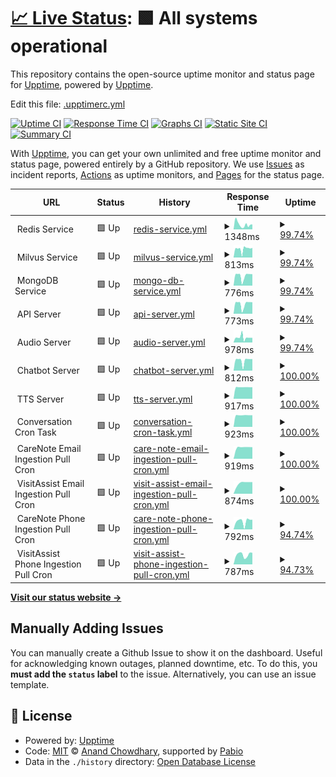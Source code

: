 # [📈 Live Status](https://status.ayla-app.org): <!--live status--> **🟩 All systems operational**

This repository contains the open-source uptime monitor and status page for [Upptime](https://upptime.js.org), powered by [Upptime](https://github.com/upptime/upptime).

Edit this file: [.upptimerc.yml](https://github.com/AylaAI/.upptimerc.yml)

[![Uptime CI](https://github.com/AylaAI/status-monitor-upptime/workflows/Uptime%20CI/badge.svg)](https://github.com/AylaAI/status-monitor-upptime/actions?query=workflow%3A%22Uptime+CI%22)
[![Response Time CI](https://github.com/AylaAI/status-monitor-upptime/workflows/Response%20Time%20CI/badge.svg)](https://github.com/AylaAI/status-monitor-upptime/actions?query=workflow%3A%22Response+Time+CI%22)
[![Graphs CI](https://github.com/AylaAI/status-monitor-upptime/workflows/Graphs%20CI/badge.svg)](https://github.com/AylaAI/status-monitor-upptime/actions?query=workflow%3A%22Graphs+CI%22)
[![Static Site CI](https://github.com/AylaAI/status-monitor-upptime/workflows/Static%20Site%20CI/badge.svg)](https://github.com/AylaAI/status-monitor-upptime/actions?query=workflow%3A%22Static+Site+CI%22)
[![Summary CI](https://github.com/AylaAI/status-monitor-upptime/workflows/Summary%20CI/badge.svg)](https://github.com/AylaAI/status-monitor-upptime/actions?query=workflow%3A%22Summary+CI%22)

With [Upptime](https://upptime.js.org), you can get your own unlimited and free uptime monitor and status page, powered entirely by a GitHub repository. We use [Issues](https://github.com/upptime/upptime/issues) as incident reports, [Actions](https://github.com/AylaAI/status-monitor-upptime/actions) as uptime monitors, and [Pages](https://status.ayla-app.org) for the status page.

<!--start: status pages-->
<!-- This summary is generated by Upptime (https://github.com/upptime/upptime) -->
<!-- Do not edit this manually, your changes will be overwritten -->
<!-- prettier-ignore -->
| URL | Status | History | Response Time | Uptime |
| --- | ------ | ------- | ------------- | ------ |
| <img alt="" src="https://icons.duckduckgo.com/ip3/null.ico" height="13"> Redis Service | 🟩 Up | [redis-service.yml](https://github.com/AylaAI/status-monitor-upptime/commits/HEAD/history/redis-service.yml) | <details><summary><img alt="Response time graph" src="./graphs/redis-service/response-time-week.png" height="20"> 1348ms</summary><br><a href="https://status.ayla-app.org/history/redis-service"><img alt="Response time 975" src="https://img.shields.io/endpoint?url=https%3A%2F%2Fraw.githubusercontent.com%2FAylaAI%2Fstatus-monitor-upptime%2FHEAD%2Fapi%2Fredis-service%2Fresponse-time.json"></a><br><a href="https://status.ayla-app.org/history/redis-service"><img alt="24-hour response time 3365" src="https://img.shields.io/endpoint?url=https%3A%2F%2Fraw.githubusercontent.com%2FAylaAI%2Fstatus-monitor-upptime%2FHEAD%2Fapi%2Fredis-service%2Fresponse-time-day.json"></a><br><a href="https://status.ayla-app.org/history/redis-service"><img alt="7-day response time 1348" src="https://img.shields.io/endpoint?url=https%3A%2F%2Fraw.githubusercontent.com%2FAylaAI%2Fstatus-monitor-upptime%2FHEAD%2Fapi%2Fredis-service%2Fresponse-time-week.json"></a><br><a href="https://status.ayla-app.org/history/redis-service"><img alt="30-day response time 1193" src="https://img.shields.io/endpoint?url=https%3A%2F%2Fraw.githubusercontent.com%2FAylaAI%2Fstatus-monitor-upptime%2FHEAD%2Fapi%2Fredis-service%2Fresponse-time-month.json"></a><br><a href="https://status.ayla-app.org/history/redis-service"><img alt="1-year response time 975" src="https://img.shields.io/endpoint?url=https%3A%2F%2Fraw.githubusercontent.com%2FAylaAI%2Fstatus-monitor-upptime%2FHEAD%2Fapi%2Fredis-service%2Fresponse-time-year.json"></a></details> | <details><summary><a href="https://status.ayla-app.org/history/redis-service">99.74%</a></summary><a href="https://status.ayla-app.org/history/redis-service"><img alt="All-time uptime 98.07%" src="https://img.shields.io/endpoint?url=https%3A%2F%2Fraw.githubusercontent.com%2FAylaAI%2Fstatus-monitor-upptime%2FHEAD%2Fapi%2Fredis-service%2Fuptime.json"></a><br><a href="https://status.ayla-app.org/history/redis-service"><img alt="24-hour uptime 100.00%" src="https://img.shields.io/endpoint?url=https%3A%2F%2Fraw.githubusercontent.com%2FAylaAI%2Fstatus-monitor-upptime%2FHEAD%2Fapi%2Fredis-service%2Fuptime-day.json"></a><br><a href="https://status.ayla-app.org/history/redis-service"><img alt="7-day uptime 99.74%" src="https://img.shields.io/endpoint?url=https%3A%2F%2Fraw.githubusercontent.com%2FAylaAI%2Fstatus-monitor-upptime%2FHEAD%2Fapi%2Fredis-service%2Fuptime-week.json"></a><br><a href="https://status.ayla-app.org/history/redis-service"><img alt="30-day uptime 99.13%" src="https://img.shields.io/endpoint?url=https%3A%2F%2Fraw.githubusercontent.com%2FAylaAI%2Fstatus-monitor-upptime%2FHEAD%2Fapi%2Fredis-service%2Fuptime-month.json"></a><br><a href="https://status.ayla-app.org/history/redis-service"><img alt="1-year uptime 98.07%" src="https://img.shields.io/endpoint?url=https%3A%2F%2Fraw.githubusercontent.com%2FAylaAI%2Fstatus-monitor-upptime%2FHEAD%2Fapi%2Fredis-service%2Fuptime-year.json"></a></details>
| <img alt="" src="https://icons.duckduckgo.com/ip3/null.ico" height="13"> Milvus Service | 🟩 Up | [milvus-service.yml](https://github.com/AylaAI/status-monitor-upptime/commits/HEAD/history/milvus-service.yml) | <details><summary><img alt="Response time graph" src="./graphs/milvus-service/response-time-week.png" height="20"> 813ms</summary><br><a href="https://status.ayla-app.org/history/milvus-service"><img alt="Response time 843" src="https://img.shields.io/endpoint?url=https%3A%2F%2Fraw.githubusercontent.com%2FAylaAI%2Fstatus-monitor-upptime%2FHEAD%2Fapi%2Fmilvus-service%2Fresponse-time.json"></a><br><a href="https://status.ayla-app.org/history/milvus-service"><img alt="24-hour response time 861" src="https://img.shields.io/endpoint?url=https%3A%2F%2Fraw.githubusercontent.com%2FAylaAI%2Fstatus-monitor-upptime%2FHEAD%2Fapi%2Fmilvus-service%2Fresponse-time-day.json"></a><br><a href="https://status.ayla-app.org/history/milvus-service"><img alt="7-day response time 813" src="https://img.shields.io/endpoint?url=https%3A%2F%2Fraw.githubusercontent.com%2FAylaAI%2Fstatus-monitor-upptime%2FHEAD%2Fapi%2Fmilvus-service%2Fresponse-time-week.json"></a><br><a href="https://status.ayla-app.org/history/milvus-service"><img alt="30-day response time 796" src="https://img.shields.io/endpoint?url=https%3A%2F%2Fraw.githubusercontent.com%2FAylaAI%2Fstatus-monitor-upptime%2FHEAD%2Fapi%2Fmilvus-service%2Fresponse-time-month.json"></a><br><a href="https://status.ayla-app.org/history/milvus-service"><img alt="1-year response time 843" src="https://img.shields.io/endpoint?url=https%3A%2F%2Fraw.githubusercontent.com%2FAylaAI%2Fstatus-monitor-upptime%2FHEAD%2Fapi%2Fmilvus-service%2Fresponse-time-year.json"></a></details> | <details><summary><a href="https://status.ayla-app.org/history/milvus-service">99.74%</a></summary><a href="https://status.ayla-app.org/history/milvus-service"><img alt="All-time uptime 98.07%" src="https://img.shields.io/endpoint?url=https%3A%2F%2Fraw.githubusercontent.com%2FAylaAI%2Fstatus-monitor-upptime%2FHEAD%2Fapi%2Fmilvus-service%2Fuptime.json"></a><br><a href="https://status.ayla-app.org/history/milvus-service"><img alt="24-hour uptime 100.00%" src="https://img.shields.io/endpoint?url=https%3A%2F%2Fraw.githubusercontent.com%2FAylaAI%2Fstatus-monitor-upptime%2FHEAD%2Fapi%2Fmilvus-service%2Fuptime-day.json"></a><br><a href="https://status.ayla-app.org/history/milvus-service"><img alt="7-day uptime 99.74%" src="https://img.shields.io/endpoint?url=https%3A%2F%2Fraw.githubusercontent.com%2FAylaAI%2Fstatus-monitor-upptime%2FHEAD%2Fapi%2Fmilvus-service%2Fuptime-week.json"></a><br><a href="https://status.ayla-app.org/history/milvus-service"><img alt="30-day uptime 99.13%" src="https://img.shields.io/endpoint?url=https%3A%2F%2Fraw.githubusercontent.com%2FAylaAI%2Fstatus-monitor-upptime%2FHEAD%2Fapi%2Fmilvus-service%2Fuptime-month.json"></a><br><a href="https://status.ayla-app.org/history/milvus-service"><img alt="1-year uptime 98.07%" src="https://img.shields.io/endpoint?url=https%3A%2F%2Fraw.githubusercontent.com%2FAylaAI%2Fstatus-monitor-upptime%2FHEAD%2Fapi%2Fmilvus-service%2Fuptime-year.json"></a></details>
| <img alt="" src="https://icons.duckduckgo.com/ip3/null.ico" height="13"> MongoDB Service | 🟩 Up | [mongo-db-service.yml](https://github.com/AylaAI/status-monitor-upptime/commits/HEAD/history/mongo-db-service.yml) | <details><summary><img alt="Response time graph" src="./graphs/mongo-db-service/response-time-week.png" height="20"> 776ms</summary><br><a href="https://status.ayla-app.org/history/mongo-db-service"><img alt="Response time 836" src="https://img.shields.io/endpoint?url=https%3A%2F%2Fraw.githubusercontent.com%2FAylaAI%2Fstatus-monitor-upptime%2FHEAD%2Fapi%2Fmongo-db-service%2Fresponse-time.json"></a><br><a href="https://status.ayla-app.org/history/mongo-db-service"><img alt="24-hour response time 912" src="https://img.shields.io/endpoint?url=https%3A%2F%2Fraw.githubusercontent.com%2FAylaAI%2Fstatus-monitor-upptime%2FHEAD%2Fapi%2Fmongo-db-service%2Fresponse-time-day.json"></a><br><a href="https://status.ayla-app.org/history/mongo-db-service"><img alt="7-day response time 776" src="https://img.shields.io/endpoint?url=https%3A%2F%2Fraw.githubusercontent.com%2FAylaAI%2Fstatus-monitor-upptime%2FHEAD%2Fapi%2Fmongo-db-service%2Fresponse-time-week.json"></a><br><a href="https://status.ayla-app.org/history/mongo-db-service"><img alt="30-day response time 822" src="https://img.shields.io/endpoint?url=https%3A%2F%2Fraw.githubusercontent.com%2FAylaAI%2Fstatus-monitor-upptime%2FHEAD%2Fapi%2Fmongo-db-service%2Fresponse-time-month.json"></a><br><a href="https://status.ayla-app.org/history/mongo-db-service"><img alt="1-year response time 836" src="https://img.shields.io/endpoint?url=https%3A%2F%2Fraw.githubusercontent.com%2FAylaAI%2Fstatus-monitor-upptime%2FHEAD%2Fapi%2Fmongo-db-service%2Fresponse-time-year.json"></a></details> | <details><summary><a href="https://status.ayla-app.org/history/mongo-db-service">99.74%</a></summary><a href="https://status.ayla-app.org/history/mongo-db-service"><img alt="All-time uptime 98.07%" src="https://img.shields.io/endpoint?url=https%3A%2F%2Fraw.githubusercontent.com%2FAylaAI%2Fstatus-monitor-upptime%2FHEAD%2Fapi%2Fmongo-db-service%2Fuptime.json"></a><br><a href="https://status.ayla-app.org/history/mongo-db-service"><img alt="24-hour uptime 100.00%" src="https://img.shields.io/endpoint?url=https%3A%2F%2Fraw.githubusercontent.com%2FAylaAI%2Fstatus-monitor-upptime%2FHEAD%2Fapi%2Fmongo-db-service%2Fuptime-day.json"></a><br><a href="https://status.ayla-app.org/history/mongo-db-service"><img alt="7-day uptime 99.74%" src="https://img.shields.io/endpoint?url=https%3A%2F%2Fraw.githubusercontent.com%2FAylaAI%2Fstatus-monitor-upptime%2FHEAD%2Fapi%2Fmongo-db-service%2Fuptime-week.json"></a><br><a href="https://status.ayla-app.org/history/mongo-db-service"><img alt="30-day uptime 99.13%" src="https://img.shields.io/endpoint?url=https%3A%2F%2Fraw.githubusercontent.com%2FAylaAI%2Fstatus-monitor-upptime%2FHEAD%2Fapi%2Fmongo-db-service%2Fuptime-month.json"></a><br><a href="https://status.ayla-app.org/history/mongo-db-service"><img alt="1-year uptime 98.07%" src="https://img.shields.io/endpoint?url=https%3A%2F%2Fraw.githubusercontent.com%2FAylaAI%2Fstatus-monitor-upptime%2FHEAD%2Fapi%2Fmongo-db-service%2Fuptime-year.json"></a></details>
| <img alt="" src="https://icons.duckduckgo.com/ip3/null.ico" height="13"> API Server | 🟩 Up | [api-server.yml](https://github.com/AylaAI/status-monitor-upptime/commits/HEAD/history/api-server.yml) | <details><summary><img alt="Response time graph" src="./graphs/api-server/response-time-week.png" height="20"> 773ms</summary><br><a href="https://status.ayla-app.org/history/api-server"><img alt="Response time 819" src="https://img.shields.io/endpoint?url=https%3A%2F%2Fraw.githubusercontent.com%2FAylaAI%2Fstatus-monitor-upptime%2FHEAD%2Fapi%2Fapi-server%2Fresponse-time.json"></a><br><a href="https://status.ayla-app.org/history/api-server"><img alt="24-hour response time 917" src="https://img.shields.io/endpoint?url=https%3A%2F%2Fraw.githubusercontent.com%2FAylaAI%2Fstatus-monitor-upptime%2FHEAD%2Fapi%2Fapi-server%2Fresponse-time-day.json"></a><br><a href="https://status.ayla-app.org/history/api-server"><img alt="7-day response time 773" src="https://img.shields.io/endpoint?url=https%3A%2F%2Fraw.githubusercontent.com%2FAylaAI%2Fstatus-monitor-upptime%2FHEAD%2Fapi%2Fapi-server%2Fresponse-time-week.json"></a><br><a href="https://status.ayla-app.org/history/api-server"><img alt="30-day response time 816" src="https://img.shields.io/endpoint?url=https%3A%2F%2Fraw.githubusercontent.com%2FAylaAI%2Fstatus-monitor-upptime%2FHEAD%2Fapi%2Fapi-server%2Fresponse-time-month.json"></a><br><a href="https://status.ayla-app.org/history/api-server"><img alt="1-year response time 819" src="https://img.shields.io/endpoint?url=https%3A%2F%2Fraw.githubusercontent.com%2FAylaAI%2Fstatus-monitor-upptime%2FHEAD%2Fapi%2Fapi-server%2Fresponse-time-year.json"></a></details> | <details><summary><a href="https://status.ayla-app.org/history/api-server">99.74%</a></summary><a href="https://status.ayla-app.org/history/api-server"><img alt="All-time uptime 98.07%" src="https://img.shields.io/endpoint?url=https%3A%2F%2Fraw.githubusercontent.com%2FAylaAI%2Fstatus-monitor-upptime%2FHEAD%2Fapi%2Fapi-server%2Fuptime.json"></a><br><a href="https://status.ayla-app.org/history/api-server"><img alt="24-hour uptime 100.00%" src="https://img.shields.io/endpoint?url=https%3A%2F%2Fraw.githubusercontent.com%2FAylaAI%2Fstatus-monitor-upptime%2FHEAD%2Fapi%2Fapi-server%2Fuptime-day.json"></a><br><a href="https://status.ayla-app.org/history/api-server"><img alt="7-day uptime 99.74%" src="https://img.shields.io/endpoint?url=https%3A%2F%2Fraw.githubusercontent.com%2FAylaAI%2Fstatus-monitor-upptime%2FHEAD%2Fapi%2Fapi-server%2Fuptime-week.json"></a><br><a href="https://status.ayla-app.org/history/api-server"><img alt="30-day uptime 99.13%" src="https://img.shields.io/endpoint?url=https%3A%2F%2Fraw.githubusercontent.com%2FAylaAI%2Fstatus-monitor-upptime%2FHEAD%2Fapi%2Fapi-server%2Fuptime-month.json"></a><br><a href="https://status.ayla-app.org/history/api-server"><img alt="1-year uptime 98.07%" src="https://img.shields.io/endpoint?url=https%3A%2F%2Fraw.githubusercontent.com%2FAylaAI%2Fstatus-monitor-upptime%2FHEAD%2Fapi%2Fapi-server%2Fuptime-year.json"></a></details>
| <img alt="" src="https://icons.duckduckgo.com/ip3/null.ico" height="13"> Audio Server | 🟩 Up | [audio-server.yml](https://github.com/AylaAI/status-monitor-upptime/commits/HEAD/history/audio-server.yml) | <details><summary><img alt="Response time graph" src="./graphs/audio-server/response-time-week.png" height="20"> 978ms</summary><br><a href="https://status.ayla-app.org/history/audio-server"><img alt="Response time 842" src="https://img.shields.io/endpoint?url=https%3A%2F%2Fraw.githubusercontent.com%2FAylaAI%2Fstatus-monitor-upptime%2FHEAD%2Fapi%2Faudio-server%2Fresponse-time.json"></a><br><a href="https://status.ayla-app.org/history/audio-server"><img alt="24-hour response time 913" src="https://img.shields.io/endpoint?url=https%3A%2F%2Fraw.githubusercontent.com%2FAylaAI%2Fstatus-monitor-upptime%2FHEAD%2Fapi%2Faudio-server%2Fresponse-time-day.json"></a><br><a href="https://status.ayla-app.org/history/audio-server"><img alt="7-day response time 978" src="https://img.shields.io/endpoint?url=https%3A%2F%2Fraw.githubusercontent.com%2FAylaAI%2Fstatus-monitor-upptime%2FHEAD%2Fapi%2Faudio-server%2Fresponse-time-week.json"></a><br><a href="https://status.ayla-app.org/history/audio-server"><img alt="30-day response time 850" src="https://img.shields.io/endpoint?url=https%3A%2F%2Fraw.githubusercontent.com%2FAylaAI%2Fstatus-monitor-upptime%2FHEAD%2Fapi%2Faudio-server%2Fresponse-time-month.json"></a><br><a href="https://status.ayla-app.org/history/audio-server"><img alt="1-year response time 842" src="https://img.shields.io/endpoint?url=https%3A%2F%2Fraw.githubusercontent.com%2FAylaAI%2Fstatus-monitor-upptime%2FHEAD%2Fapi%2Faudio-server%2Fresponse-time-year.json"></a></details> | <details><summary><a href="https://status.ayla-app.org/history/audio-server">99.74%</a></summary><a href="https://status.ayla-app.org/history/audio-server"><img alt="All-time uptime 98.07%" src="https://img.shields.io/endpoint?url=https%3A%2F%2Fraw.githubusercontent.com%2FAylaAI%2Fstatus-monitor-upptime%2FHEAD%2Fapi%2Faudio-server%2Fuptime.json"></a><br><a href="https://status.ayla-app.org/history/audio-server"><img alt="24-hour uptime 100.00%" src="https://img.shields.io/endpoint?url=https%3A%2F%2Fraw.githubusercontent.com%2FAylaAI%2Fstatus-monitor-upptime%2FHEAD%2Fapi%2Faudio-server%2Fuptime-day.json"></a><br><a href="https://status.ayla-app.org/history/audio-server"><img alt="7-day uptime 99.74%" src="https://img.shields.io/endpoint?url=https%3A%2F%2Fraw.githubusercontent.com%2FAylaAI%2Fstatus-monitor-upptime%2FHEAD%2Fapi%2Faudio-server%2Fuptime-week.json"></a><br><a href="https://status.ayla-app.org/history/audio-server"><img alt="30-day uptime 99.13%" src="https://img.shields.io/endpoint?url=https%3A%2F%2Fraw.githubusercontent.com%2FAylaAI%2Fstatus-monitor-upptime%2FHEAD%2Fapi%2Faudio-server%2Fuptime-month.json"></a><br><a href="https://status.ayla-app.org/history/audio-server"><img alt="1-year uptime 98.07%" src="https://img.shields.io/endpoint?url=https%3A%2F%2Fraw.githubusercontent.com%2FAylaAI%2Fstatus-monitor-upptime%2FHEAD%2Fapi%2Faudio-server%2Fuptime-year.json"></a></details>
| <img alt="" src="https://icons.duckduckgo.com/ip3/null.ico" height="13"> Chatbot Server | 🟩 Up | [chatbot-server.yml](https://github.com/AylaAI/status-monitor-upptime/commits/HEAD/history/chatbot-server.yml) | <details><summary><img alt="Response time graph" src="./graphs/chatbot-server/response-time-week.png" height="20"> 812ms</summary><br><a href="https://status.ayla-app.org/history/chatbot-server"><img alt="Response time 835" src="https://img.shields.io/endpoint?url=https%3A%2F%2Fraw.githubusercontent.com%2FAylaAI%2Fstatus-monitor-upptime%2FHEAD%2Fapi%2Fchatbot-server%2Fresponse-time.json"></a><br><a href="https://status.ayla-app.org/history/chatbot-server"><img alt="24-hour response time 906" src="https://img.shields.io/endpoint?url=https%3A%2F%2Fraw.githubusercontent.com%2FAylaAI%2Fstatus-monitor-upptime%2FHEAD%2Fapi%2Fchatbot-server%2Fresponse-time-day.json"></a><br><a href="https://status.ayla-app.org/history/chatbot-server"><img alt="7-day response time 812" src="https://img.shields.io/endpoint?url=https%3A%2F%2Fraw.githubusercontent.com%2FAylaAI%2Fstatus-monitor-upptime%2FHEAD%2Fapi%2Fchatbot-server%2Fresponse-time-week.json"></a><br><a href="https://status.ayla-app.org/history/chatbot-server"><img alt="30-day response time 837" src="https://img.shields.io/endpoint?url=https%3A%2F%2Fraw.githubusercontent.com%2FAylaAI%2Fstatus-monitor-upptime%2FHEAD%2Fapi%2Fchatbot-server%2Fresponse-time-month.json"></a><br><a href="https://status.ayla-app.org/history/chatbot-server"><img alt="1-year response time 835" src="https://img.shields.io/endpoint?url=https%3A%2F%2Fraw.githubusercontent.com%2FAylaAI%2Fstatus-monitor-upptime%2FHEAD%2Fapi%2Fchatbot-server%2Fresponse-time-year.json"></a></details> | <details><summary><a href="https://status.ayla-app.org/history/chatbot-server">100.00%</a></summary><a href="https://status.ayla-app.org/history/chatbot-server"><img alt="All-time uptime 98.10%" src="https://img.shields.io/endpoint?url=https%3A%2F%2Fraw.githubusercontent.com%2FAylaAI%2Fstatus-monitor-upptime%2FHEAD%2Fapi%2Fchatbot-server%2Fuptime.json"></a><br><a href="https://status.ayla-app.org/history/chatbot-server"><img alt="24-hour uptime 100.00%" src="https://img.shields.io/endpoint?url=https%3A%2F%2Fraw.githubusercontent.com%2FAylaAI%2Fstatus-monitor-upptime%2FHEAD%2Fapi%2Fchatbot-server%2Fuptime-day.json"></a><br><a href="https://status.ayla-app.org/history/chatbot-server"><img alt="7-day uptime 100.00%" src="https://img.shields.io/endpoint?url=https%3A%2F%2Fraw.githubusercontent.com%2FAylaAI%2Fstatus-monitor-upptime%2FHEAD%2Fapi%2Fchatbot-server%2Fuptime-week.json"></a><br><a href="https://status.ayla-app.org/history/chatbot-server"><img alt="30-day uptime 99.19%" src="https://img.shields.io/endpoint?url=https%3A%2F%2Fraw.githubusercontent.com%2FAylaAI%2Fstatus-monitor-upptime%2FHEAD%2Fapi%2Fchatbot-server%2Fuptime-month.json"></a><br><a href="https://status.ayla-app.org/history/chatbot-server"><img alt="1-year uptime 98.10%" src="https://img.shields.io/endpoint?url=https%3A%2F%2Fraw.githubusercontent.com%2FAylaAI%2Fstatus-monitor-upptime%2FHEAD%2Fapi%2Fchatbot-server%2Fuptime-year.json"></a></details>
| <img alt="" src="https://icons.duckduckgo.com/ip3/null.ico" height="13"> TTS Server | 🟩 Up | [tts-server.yml](https://github.com/AylaAI/status-monitor-upptime/commits/HEAD/history/tts-server.yml) | <details><summary><img alt="Response time graph" src="./graphs/tts-server/response-time-week.png" height="20"> 917ms</summary><br><a href="https://status.ayla-app.org/history/tts-server"><img alt="Response time 843" src="https://img.shields.io/endpoint?url=https%3A%2F%2Fraw.githubusercontent.com%2FAylaAI%2Fstatus-monitor-upptime%2FHEAD%2Fapi%2Ftts-server%2Fresponse-time.json"></a><br><a href="https://status.ayla-app.org/history/tts-server"><img alt="24-hour response time 922" src="https://img.shields.io/endpoint?url=https%3A%2F%2Fraw.githubusercontent.com%2FAylaAI%2Fstatus-monitor-upptime%2FHEAD%2Fapi%2Ftts-server%2Fresponse-time-day.json"></a><br><a href="https://status.ayla-app.org/history/tts-server"><img alt="7-day response time 917" src="https://img.shields.io/endpoint?url=https%3A%2F%2Fraw.githubusercontent.com%2FAylaAI%2Fstatus-monitor-upptime%2FHEAD%2Fapi%2Ftts-server%2Fresponse-time-week.json"></a><br><a href="https://status.ayla-app.org/history/tts-server"><img alt="30-day response time 858" src="https://img.shields.io/endpoint?url=https%3A%2F%2Fraw.githubusercontent.com%2FAylaAI%2Fstatus-monitor-upptime%2FHEAD%2Fapi%2Ftts-server%2Fresponse-time-month.json"></a><br><a href="https://status.ayla-app.org/history/tts-server"><img alt="1-year response time 843" src="https://img.shields.io/endpoint?url=https%3A%2F%2Fraw.githubusercontent.com%2FAylaAI%2Fstatus-monitor-upptime%2FHEAD%2Fapi%2Ftts-server%2Fresponse-time-year.json"></a></details> | <details><summary><a href="https://status.ayla-app.org/history/tts-server">100.00%</a></summary><a href="https://status.ayla-app.org/history/tts-server"><img alt="All-time uptime 98.10%" src="https://img.shields.io/endpoint?url=https%3A%2F%2Fraw.githubusercontent.com%2FAylaAI%2Fstatus-monitor-upptime%2FHEAD%2Fapi%2Ftts-server%2Fuptime.json"></a><br><a href="https://status.ayla-app.org/history/tts-server"><img alt="24-hour uptime 100.00%" src="https://img.shields.io/endpoint?url=https%3A%2F%2Fraw.githubusercontent.com%2FAylaAI%2Fstatus-monitor-upptime%2FHEAD%2Fapi%2Ftts-server%2Fuptime-day.json"></a><br><a href="https://status.ayla-app.org/history/tts-server"><img alt="7-day uptime 100.00%" src="https://img.shields.io/endpoint?url=https%3A%2F%2Fraw.githubusercontent.com%2FAylaAI%2Fstatus-monitor-upptime%2FHEAD%2Fapi%2Ftts-server%2Fuptime-week.json"></a><br><a href="https://status.ayla-app.org/history/tts-server"><img alt="30-day uptime 99.19%" src="https://img.shields.io/endpoint?url=https%3A%2F%2Fraw.githubusercontent.com%2FAylaAI%2Fstatus-monitor-upptime%2FHEAD%2Fapi%2Ftts-server%2Fuptime-month.json"></a><br><a href="https://status.ayla-app.org/history/tts-server"><img alt="1-year uptime 98.10%" src="https://img.shields.io/endpoint?url=https%3A%2F%2Fraw.githubusercontent.com%2FAylaAI%2Fstatus-monitor-upptime%2FHEAD%2Fapi%2Ftts-server%2Fuptime-year.json"></a></details>
| <img alt="" src="https://icons.duckduckgo.com/ip3/null.ico" height="13"> Conversation Cron Task | 🟩 Up | [conversation-cron-task.yml](https://github.com/AylaAI/status-monitor-upptime/commits/HEAD/history/conversation-cron-task.yml) | <details><summary><img alt="Response time graph" src="./graphs/conversation-cron-task/response-time-week.png" height="20"> 923ms</summary><br><a href="https://status.ayla-app.org/history/conversation-cron-task"><img alt="Response time 828" src="https://img.shields.io/endpoint?url=https%3A%2F%2Fraw.githubusercontent.com%2FAylaAI%2Fstatus-monitor-upptime%2FHEAD%2Fapi%2Fconversation-cron-task%2Fresponse-time.json"></a><br><a href="https://status.ayla-app.org/history/conversation-cron-task"><img alt="24-hour response time 916" src="https://img.shields.io/endpoint?url=https%3A%2F%2Fraw.githubusercontent.com%2FAylaAI%2Fstatus-monitor-upptime%2FHEAD%2Fapi%2Fconversation-cron-task%2Fresponse-time-day.json"></a><br><a href="https://status.ayla-app.org/history/conversation-cron-task"><img alt="7-day response time 923" src="https://img.shields.io/endpoint?url=https%3A%2F%2Fraw.githubusercontent.com%2FAylaAI%2Fstatus-monitor-upptime%2FHEAD%2Fapi%2Fconversation-cron-task%2Fresponse-time-week.json"></a><br><a href="https://status.ayla-app.org/history/conversation-cron-task"><img alt="30-day response time 860" src="https://img.shields.io/endpoint?url=https%3A%2F%2Fraw.githubusercontent.com%2FAylaAI%2Fstatus-monitor-upptime%2FHEAD%2Fapi%2Fconversation-cron-task%2Fresponse-time-month.json"></a><br><a href="https://status.ayla-app.org/history/conversation-cron-task"><img alt="1-year response time 828" src="https://img.shields.io/endpoint?url=https%3A%2F%2Fraw.githubusercontent.com%2FAylaAI%2Fstatus-monitor-upptime%2FHEAD%2Fapi%2Fconversation-cron-task%2Fresponse-time-year.json"></a></details> | <details><summary><a href="https://status.ayla-app.org/history/conversation-cron-task">100.00%</a></summary><a href="https://status.ayla-app.org/history/conversation-cron-task"><img alt="All-time uptime 97.15%" src="https://img.shields.io/endpoint?url=https%3A%2F%2Fraw.githubusercontent.com%2FAylaAI%2Fstatus-monitor-upptime%2FHEAD%2Fapi%2Fconversation-cron-task%2Fuptime.json"></a><br><a href="https://status.ayla-app.org/history/conversation-cron-task"><img alt="24-hour uptime 100.00%" src="https://img.shields.io/endpoint?url=https%3A%2F%2Fraw.githubusercontent.com%2FAylaAI%2Fstatus-monitor-upptime%2FHEAD%2Fapi%2Fconversation-cron-task%2Fuptime-day.json"></a><br><a href="https://status.ayla-app.org/history/conversation-cron-task"><img alt="7-day uptime 100.00%" src="https://img.shields.io/endpoint?url=https%3A%2F%2Fraw.githubusercontent.com%2FAylaAI%2Fstatus-monitor-upptime%2FHEAD%2Fapi%2Fconversation-cron-task%2Fuptime-week.json"></a><br><a href="https://status.ayla-app.org/history/conversation-cron-task"><img alt="30-day uptime 99.19%" src="https://img.shields.io/endpoint?url=https%3A%2F%2Fraw.githubusercontent.com%2FAylaAI%2Fstatus-monitor-upptime%2FHEAD%2Fapi%2Fconversation-cron-task%2Fuptime-month.json"></a><br><a href="https://status.ayla-app.org/history/conversation-cron-task"><img alt="1-year uptime 97.15%" src="https://img.shields.io/endpoint?url=https%3A%2F%2Fraw.githubusercontent.com%2FAylaAI%2Fstatus-monitor-upptime%2FHEAD%2Fapi%2Fconversation-cron-task%2Fuptime-year.json"></a></details>
| <img alt="" src="https://icons.duckduckgo.com/ip3/null.ico" height="13"> CareNote Email Ingestion Pull Cron | 🟩 Up | [care-note-email-ingestion-pull-cron.yml](https://github.com/AylaAI/status-monitor-upptime/commits/HEAD/history/care-note-email-ingestion-pull-cron.yml) | <details><summary><img alt="Response time graph" src="./graphs/care-note-email-ingestion-pull-cron/response-time-week.png" height="20"> 919ms</summary><br><a href="https://status.ayla-app.org/history/care-note-email-ingestion-pull-cron"><img alt="Response time 919" src="https://img.shields.io/endpoint?url=https%3A%2F%2Fraw.githubusercontent.com%2FAylaAI%2Fstatus-monitor-upptime%2FHEAD%2Fapi%2Fcare-note-email-ingestion-pull-cron%2Fresponse-time.json"></a><br><a href="https://status.ayla-app.org/history/care-note-email-ingestion-pull-cron"><img alt="24-hour response time 913" src="https://img.shields.io/endpoint?url=https%3A%2F%2Fraw.githubusercontent.com%2FAylaAI%2Fstatus-monitor-upptime%2FHEAD%2Fapi%2Fcare-note-email-ingestion-pull-cron%2Fresponse-time-day.json"></a><br><a href="https://status.ayla-app.org/history/care-note-email-ingestion-pull-cron"><img alt="7-day response time 919" src="https://img.shields.io/endpoint?url=https%3A%2F%2Fraw.githubusercontent.com%2FAylaAI%2Fstatus-monitor-upptime%2FHEAD%2Fapi%2Fcare-note-email-ingestion-pull-cron%2Fresponse-time-week.json"></a><br><a href="https://status.ayla-app.org/history/care-note-email-ingestion-pull-cron"><img alt="30-day response time 919" src="https://img.shields.io/endpoint?url=https%3A%2F%2Fraw.githubusercontent.com%2FAylaAI%2Fstatus-monitor-upptime%2FHEAD%2Fapi%2Fcare-note-email-ingestion-pull-cron%2Fresponse-time-month.json"></a><br><a href="https://status.ayla-app.org/history/care-note-email-ingestion-pull-cron"><img alt="1-year response time 919" src="https://img.shields.io/endpoint?url=https%3A%2F%2Fraw.githubusercontent.com%2FAylaAI%2Fstatus-monitor-upptime%2FHEAD%2Fapi%2Fcare-note-email-ingestion-pull-cron%2Fresponse-time-year.json"></a></details> | <details><summary><a href="https://status.ayla-app.org/history/care-note-email-ingestion-pull-cron">100.00%</a></summary><a href="https://status.ayla-app.org/history/care-note-email-ingestion-pull-cron"><img alt="All-time uptime 100.00%" src="https://img.shields.io/endpoint?url=https%3A%2F%2Fraw.githubusercontent.com%2FAylaAI%2Fstatus-monitor-upptime%2FHEAD%2Fapi%2Fcare-note-email-ingestion-pull-cron%2Fuptime.json"></a><br><a href="https://status.ayla-app.org/history/care-note-email-ingestion-pull-cron"><img alt="24-hour uptime 100.00%" src="https://img.shields.io/endpoint?url=https%3A%2F%2Fraw.githubusercontent.com%2FAylaAI%2Fstatus-monitor-upptime%2FHEAD%2Fapi%2Fcare-note-email-ingestion-pull-cron%2Fuptime-day.json"></a><br><a href="https://status.ayla-app.org/history/care-note-email-ingestion-pull-cron"><img alt="7-day uptime 100.00%" src="https://img.shields.io/endpoint?url=https%3A%2F%2Fraw.githubusercontent.com%2FAylaAI%2Fstatus-monitor-upptime%2FHEAD%2Fapi%2Fcare-note-email-ingestion-pull-cron%2Fuptime-week.json"></a><br><a href="https://status.ayla-app.org/history/care-note-email-ingestion-pull-cron"><img alt="30-day uptime 100.00%" src="https://img.shields.io/endpoint?url=https%3A%2F%2Fraw.githubusercontent.com%2FAylaAI%2Fstatus-monitor-upptime%2FHEAD%2Fapi%2Fcare-note-email-ingestion-pull-cron%2Fuptime-month.json"></a><br><a href="https://status.ayla-app.org/history/care-note-email-ingestion-pull-cron"><img alt="1-year uptime 100.00%" src="https://img.shields.io/endpoint?url=https%3A%2F%2Fraw.githubusercontent.com%2FAylaAI%2Fstatus-monitor-upptime%2FHEAD%2Fapi%2Fcare-note-email-ingestion-pull-cron%2Fuptime-year.json"></a></details>
| <img alt="" src="https://icons.duckduckgo.com/ip3/null.ico" height="13"> VisitAssist Email Ingestion Pull Cron | 🟩 Up | [visit-assist-email-ingestion-pull-cron.yml](https://github.com/AylaAI/status-monitor-upptime/commits/HEAD/history/visit-assist-email-ingestion-pull-cron.yml) | <details><summary><img alt="Response time graph" src="./graphs/visit-assist-email-ingestion-pull-cron/response-time-week.png" height="20"> 874ms</summary><br><a href="https://status.ayla-app.org/history/visit-assist-email-ingestion-pull-cron"><img alt="Response time 874" src="https://img.shields.io/endpoint?url=https%3A%2F%2Fraw.githubusercontent.com%2FAylaAI%2Fstatus-monitor-upptime%2FHEAD%2Fapi%2Fvisit-assist-email-ingestion-pull-cron%2Fresponse-time.json"></a><br><a href="https://status.ayla-app.org/history/visit-assist-email-ingestion-pull-cron"><img alt="24-hour response time 915" src="https://img.shields.io/endpoint?url=https%3A%2F%2Fraw.githubusercontent.com%2FAylaAI%2Fstatus-monitor-upptime%2FHEAD%2Fapi%2Fvisit-assist-email-ingestion-pull-cron%2Fresponse-time-day.json"></a><br><a href="https://status.ayla-app.org/history/visit-assist-email-ingestion-pull-cron"><img alt="7-day response time 874" src="https://img.shields.io/endpoint?url=https%3A%2F%2Fraw.githubusercontent.com%2FAylaAI%2Fstatus-monitor-upptime%2FHEAD%2Fapi%2Fvisit-assist-email-ingestion-pull-cron%2Fresponse-time-week.json"></a><br><a href="https://status.ayla-app.org/history/visit-assist-email-ingestion-pull-cron"><img alt="30-day response time 874" src="https://img.shields.io/endpoint?url=https%3A%2F%2Fraw.githubusercontent.com%2FAylaAI%2Fstatus-monitor-upptime%2FHEAD%2Fapi%2Fvisit-assist-email-ingestion-pull-cron%2Fresponse-time-month.json"></a><br><a href="https://status.ayla-app.org/history/visit-assist-email-ingestion-pull-cron"><img alt="1-year response time 874" src="https://img.shields.io/endpoint?url=https%3A%2F%2Fraw.githubusercontent.com%2FAylaAI%2Fstatus-monitor-upptime%2FHEAD%2Fapi%2Fvisit-assist-email-ingestion-pull-cron%2Fresponse-time-year.json"></a></details> | <details><summary><a href="https://status.ayla-app.org/history/visit-assist-email-ingestion-pull-cron">100.00%</a></summary><a href="https://status.ayla-app.org/history/visit-assist-email-ingestion-pull-cron"><img alt="All-time uptime 100.00%" src="https://img.shields.io/endpoint?url=https%3A%2F%2Fraw.githubusercontent.com%2FAylaAI%2Fstatus-monitor-upptime%2FHEAD%2Fapi%2Fvisit-assist-email-ingestion-pull-cron%2Fuptime.json"></a><br><a href="https://status.ayla-app.org/history/visit-assist-email-ingestion-pull-cron"><img alt="24-hour uptime 100.00%" src="https://img.shields.io/endpoint?url=https%3A%2F%2Fraw.githubusercontent.com%2FAylaAI%2Fstatus-monitor-upptime%2FHEAD%2Fapi%2Fvisit-assist-email-ingestion-pull-cron%2Fuptime-day.json"></a><br><a href="https://status.ayla-app.org/history/visit-assist-email-ingestion-pull-cron"><img alt="7-day uptime 100.00%" src="https://img.shields.io/endpoint?url=https%3A%2F%2Fraw.githubusercontent.com%2FAylaAI%2Fstatus-monitor-upptime%2FHEAD%2Fapi%2Fvisit-assist-email-ingestion-pull-cron%2Fuptime-week.json"></a><br><a href="https://status.ayla-app.org/history/visit-assist-email-ingestion-pull-cron"><img alt="30-day uptime 100.00%" src="https://img.shields.io/endpoint?url=https%3A%2F%2Fraw.githubusercontent.com%2FAylaAI%2Fstatus-monitor-upptime%2FHEAD%2Fapi%2Fvisit-assist-email-ingestion-pull-cron%2Fuptime-month.json"></a><br><a href="https://status.ayla-app.org/history/visit-assist-email-ingestion-pull-cron"><img alt="1-year uptime 100.00%" src="https://img.shields.io/endpoint?url=https%3A%2F%2Fraw.githubusercontent.com%2FAylaAI%2Fstatus-monitor-upptime%2FHEAD%2Fapi%2Fvisit-assist-email-ingestion-pull-cron%2Fuptime-year.json"></a></details>
| <img alt="" src="https://icons.duckduckgo.com/ip3/null.ico" height="13"> CareNote Phone Ingestion Pull Cron | 🟩 Up | [care-note-phone-ingestion-pull-cron.yml](https://github.com/AylaAI/status-monitor-upptime/commits/HEAD/history/care-note-phone-ingestion-pull-cron.yml) | <details><summary><img alt="Response time graph" src="./graphs/care-note-phone-ingestion-pull-cron/response-time-week.png" height="20"> 792ms</summary><br><a href="https://status.ayla-app.org/history/care-note-phone-ingestion-pull-cron"><img alt="Response time 792" src="https://img.shields.io/endpoint?url=https%3A%2F%2Fraw.githubusercontent.com%2FAylaAI%2Fstatus-monitor-upptime%2FHEAD%2Fapi%2Fcare-note-phone-ingestion-pull-cron%2Fresponse-time.json"></a><br><a href="https://status.ayla-app.org/history/care-note-phone-ingestion-pull-cron"><img alt="24-hour response time 919" src="https://img.shields.io/endpoint?url=https%3A%2F%2Fraw.githubusercontent.com%2FAylaAI%2Fstatus-monitor-upptime%2FHEAD%2Fapi%2Fcare-note-phone-ingestion-pull-cron%2Fresponse-time-day.json"></a><br><a href="https://status.ayla-app.org/history/care-note-phone-ingestion-pull-cron"><img alt="7-day response time 792" src="https://img.shields.io/endpoint?url=https%3A%2F%2Fraw.githubusercontent.com%2FAylaAI%2Fstatus-monitor-upptime%2FHEAD%2Fapi%2Fcare-note-phone-ingestion-pull-cron%2Fresponse-time-week.json"></a><br><a href="https://status.ayla-app.org/history/care-note-phone-ingestion-pull-cron"><img alt="30-day response time 792" src="https://img.shields.io/endpoint?url=https%3A%2F%2Fraw.githubusercontent.com%2FAylaAI%2Fstatus-monitor-upptime%2FHEAD%2Fapi%2Fcare-note-phone-ingestion-pull-cron%2Fresponse-time-month.json"></a><br><a href="https://status.ayla-app.org/history/care-note-phone-ingestion-pull-cron"><img alt="1-year response time 792" src="https://img.shields.io/endpoint?url=https%3A%2F%2Fraw.githubusercontent.com%2FAylaAI%2Fstatus-monitor-upptime%2FHEAD%2Fapi%2Fcare-note-phone-ingestion-pull-cron%2Fresponse-time-year.json"></a></details> | <details><summary><a href="https://status.ayla-app.org/history/care-note-phone-ingestion-pull-cron">94.74%</a></summary><a href="https://status.ayla-app.org/history/care-note-phone-ingestion-pull-cron"><img alt="All-time uptime 94.74%" src="https://img.shields.io/endpoint?url=https%3A%2F%2Fraw.githubusercontent.com%2FAylaAI%2Fstatus-monitor-upptime%2FHEAD%2Fapi%2Fcare-note-phone-ingestion-pull-cron%2Fuptime.json"></a><br><a href="https://status.ayla-app.org/history/care-note-phone-ingestion-pull-cron"><img alt="24-hour uptime 100.00%" src="https://img.shields.io/endpoint?url=https%3A%2F%2Fraw.githubusercontent.com%2FAylaAI%2Fstatus-monitor-upptime%2FHEAD%2Fapi%2Fcare-note-phone-ingestion-pull-cron%2Fuptime-day.json"></a><br><a href="https://status.ayla-app.org/history/care-note-phone-ingestion-pull-cron"><img alt="7-day uptime 94.74%" src="https://img.shields.io/endpoint?url=https%3A%2F%2Fraw.githubusercontent.com%2FAylaAI%2Fstatus-monitor-upptime%2FHEAD%2Fapi%2Fcare-note-phone-ingestion-pull-cron%2Fuptime-week.json"></a><br><a href="https://status.ayla-app.org/history/care-note-phone-ingestion-pull-cron"><img alt="30-day uptime 94.74%" src="https://img.shields.io/endpoint?url=https%3A%2F%2Fraw.githubusercontent.com%2FAylaAI%2Fstatus-monitor-upptime%2FHEAD%2Fapi%2Fcare-note-phone-ingestion-pull-cron%2Fuptime-month.json"></a><br><a href="https://status.ayla-app.org/history/care-note-phone-ingestion-pull-cron"><img alt="1-year uptime 94.74%" src="https://img.shields.io/endpoint?url=https%3A%2F%2Fraw.githubusercontent.com%2FAylaAI%2Fstatus-monitor-upptime%2FHEAD%2Fapi%2Fcare-note-phone-ingestion-pull-cron%2Fuptime-year.json"></a></details>
| <img alt="" src="https://icons.duckduckgo.com/ip3/null.ico" height="13"> VisitAssist Phone Ingestion Pull Cron | 🟩 Up | [visit-assist-phone-ingestion-pull-cron.yml](https://github.com/AylaAI/status-monitor-upptime/commits/HEAD/history/visit-assist-phone-ingestion-pull-cron.yml) | <details><summary><img alt="Response time graph" src="./graphs/visit-assist-phone-ingestion-pull-cron/response-time-week.png" height="20"> 787ms</summary><br><a href="https://status.ayla-app.org/history/visit-assist-phone-ingestion-pull-cron"><img alt="Response time 787" src="https://img.shields.io/endpoint?url=https%3A%2F%2Fraw.githubusercontent.com%2FAylaAI%2Fstatus-monitor-upptime%2FHEAD%2Fapi%2Fvisit-assist-phone-ingestion-pull-cron%2Fresponse-time.json"></a><br><a href="https://status.ayla-app.org/history/visit-assist-phone-ingestion-pull-cron"><img alt="24-hour response time 918" src="https://img.shields.io/endpoint?url=https%3A%2F%2Fraw.githubusercontent.com%2FAylaAI%2Fstatus-monitor-upptime%2FHEAD%2Fapi%2Fvisit-assist-phone-ingestion-pull-cron%2Fresponse-time-day.json"></a><br><a href="https://status.ayla-app.org/history/visit-assist-phone-ingestion-pull-cron"><img alt="7-day response time 787" src="https://img.shields.io/endpoint?url=https%3A%2F%2Fraw.githubusercontent.com%2FAylaAI%2Fstatus-monitor-upptime%2FHEAD%2Fapi%2Fvisit-assist-phone-ingestion-pull-cron%2Fresponse-time-week.json"></a><br><a href="https://status.ayla-app.org/history/visit-assist-phone-ingestion-pull-cron"><img alt="30-day response time 787" src="https://img.shields.io/endpoint?url=https%3A%2F%2Fraw.githubusercontent.com%2FAylaAI%2Fstatus-monitor-upptime%2FHEAD%2Fapi%2Fvisit-assist-phone-ingestion-pull-cron%2Fresponse-time-month.json"></a><br><a href="https://status.ayla-app.org/history/visit-assist-phone-ingestion-pull-cron"><img alt="1-year response time 787" src="https://img.shields.io/endpoint?url=https%3A%2F%2Fraw.githubusercontent.com%2FAylaAI%2Fstatus-monitor-upptime%2FHEAD%2Fapi%2Fvisit-assist-phone-ingestion-pull-cron%2Fresponse-time-year.json"></a></details> | <details><summary><a href="https://status.ayla-app.org/history/visit-assist-phone-ingestion-pull-cron">94.73%</a></summary><a href="https://status.ayla-app.org/history/visit-assist-phone-ingestion-pull-cron"><img alt="All-time uptime 94.73%" src="https://img.shields.io/endpoint?url=https%3A%2F%2Fraw.githubusercontent.com%2FAylaAI%2Fstatus-monitor-upptime%2FHEAD%2Fapi%2Fvisit-assist-phone-ingestion-pull-cron%2Fuptime.json"></a><br><a href="https://status.ayla-app.org/history/visit-assist-phone-ingestion-pull-cron"><img alt="24-hour uptime 100.00%" src="https://img.shields.io/endpoint?url=https%3A%2F%2Fraw.githubusercontent.com%2FAylaAI%2Fstatus-monitor-upptime%2FHEAD%2Fapi%2Fvisit-assist-phone-ingestion-pull-cron%2Fuptime-day.json"></a><br><a href="https://status.ayla-app.org/history/visit-assist-phone-ingestion-pull-cron"><img alt="7-day uptime 94.73%" src="https://img.shields.io/endpoint?url=https%3A%2F%2Fraw.githubusercontent.com%2FAylaAI%2Fstatus-monitor-upptime%2FHEAD%2Fapi%2Fvisit-assist-phone-ingestion-pull-cron%2Fuptime-week.json"></a><br><a href="https://status.ayla-app.org/history/visit-assist-phone-ingestion-pull-cron"><img alt="30-day uptime 94.73%" src="https://img.shields.io/endpoint?url=https%3A%2F%2Fraw.githubusercontent.com%2FAylaAI%2Fstatus-monitor-upptime%2FHEAD%2Fapi%2Fvisit-assist-phone-ingestion-pull-cron%2Fuptime-month.json"></a><br><a href="https://status.ayla-app.org/history/visit-assist-phone-ingestion-pull-cron"><img alt="1-year uptime 94.73%" src="https://img.shields.io/endpoint?url=https%3A%2F%2Fraw.githubusercontent.com%2FAylaAI%2Fstatus-monitor-upptime%2FHEAD%2Fapi%2Fvisit-assist-phone-ingestion-pull-cron%2Fuptime-year.json"></a></details>

<!--end: status pages-->

[**Visit our status website →**](https://status.ayla-app.org)

## Manually Adding Issues

You can manually create a Github Issue to show it on the dashboard. Useful for acknowledging known outages, planned downtime, etc.
To do this, you **must add the `status` label** to the issue.
Alternatively, you can use an issue template.

## 📄 License

- Powered by: [Upptime](https://github.com/upptime/upptime)
- Code: [MIT](./LICENSE) © [Anand Chowdhary](https://anandchowdhary.com), supported by [Pabio](https://pabio.com)
- Data in the `./history` directory: [Open Database License](https://opendatacommons.org/licenses/odbl/1-0/)
